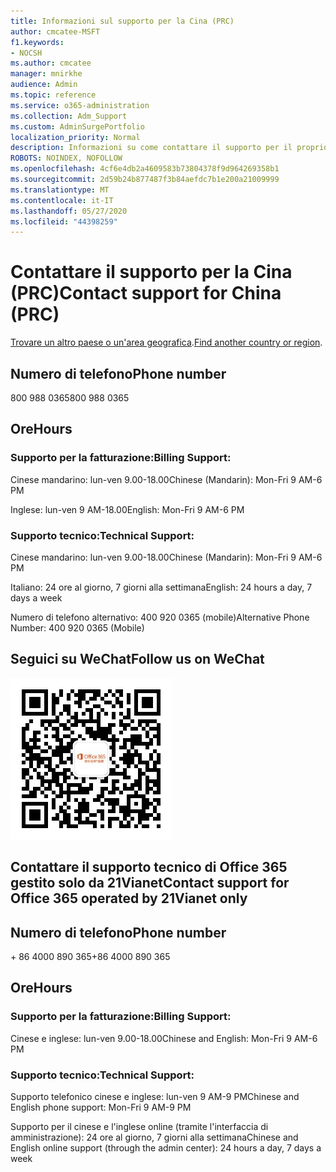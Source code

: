 ```yaml
---
title: Informazioni sul supporto per la Cina (PRC)
author: cmcatee-MSFT
f1.keywords:
- NOCSH
ms.author: cmcatee
manager: mnirkhe
audience: Admin
ms.topic: reference
ms.service: o365-administration
ms.collection: Adm_Support
ms.custom: AdminSurgePortfolio
localization_priority: Normal
description: Informazioni su come contattare il supporto per il proprio paese o area geografica.
ROBOTS: NOINDEX, NOFOLLOW
ms.openlocfilehash: 4cf6e4db2a4609583b73804378f9d964269358b1
ms.sourcegitcommit: 2d59b24b877487f3b84aefdc7b1e200a21009999
ms.translationtype: MT
ms.contentlocale: it-IT
ms.lasthandoff: 05/27/2020
ms.locfileid: "44398259"
---
```

# <a name="contact-support-for-china-prc"></a><span data-ttu-id="3e7a9-103">Contattare il supporto per la Cina (PRC)</span><span class="sxs-lookup"><span data-stu-id="3e7a9-103">Contact support for China (PRC)</span></span>

<span data-ttu-id="3e7a9-104">[Trovare un altro paese o un'area geografica](../contact-support-for-business-products.md).</span><span class="sxs-lookup"><span data-stu-id="3e7a9-104">[Find another country or region](../contact-support-for-business-products.md).</span></span>

## <a name="phone-number"></a><span data-ttu-id="3e7a9-105">Numero di telefono</span><span class="sxs-lookup"><span data-stu-id="3e7a9-105">Phone number</span></span>
<span data-ttu-id="3e7a9-106">800 988 0365</span><span class="sxs-lookup"><span data-stu-id="3e7a9-106">800 988 0365</span></span>

## <a name="hours"></a><span data-ttu-id="3e7a9-107">Ore</span><span class="sxs-lookup"><span data-stu-id="3e7a9-107">Hours</span></span>
### <a name="billing-support"></a><span data-ttu-id="3e7a9-108">Supporto per la fatturazione:</span><span class="sxs-lookup"><span data-stu-id="3e7a9-108">Billing Support:</span></span>

<span data-ttu-id="3e7a9-109">Cinese mandarino: lun-ven 9.00-18.00</span><span class="sxs-lookup"><span data-stu-id="3e7a9-109">Chinese (Mandarin): Mon-Fri 9 AM-6 PM</span></span>

<span data-ttu-id="3e7a9-110">Inglese: lun-ven 9 AM-18.00</span><span class="sxs-lookup"><span data-stu-id="3e7a9-110">English: Mon-Fri 9 AM-6 PM</span></span>

### <a name="technical-support"></a><span data-ttu-id="3e7a9-111">Supporto tecnico:</span><span class="sxs-lookup"><span data-stu-id="3e7a9-111">Technical Support:</span></span>

<span data-ttu-id="3e7a9-112">Cinese mandarino: lun-ven 9.00-18.00</span><span class="sxs-lookup"><span data-stu-id="3e7a9-112">Chinese (Mandarin): Mon-Fri 9 AM-6 PM</span></span>

<span data-ttu-id="3e7a9-113">Italiano: 24 ore al giorno, 7 giorni alla settimana</span><span class="sxs-lookup"><span data-stu-id="3e7a9-113">English: 24 hours a day, 7 days a week</span></span>

<span data-ttu-id="3e7a9-114">Numero di telefono alternativo: 400 920 0365 (mobile)</span><span class="sxs-lookup"><span data-stu-id="3e7a9-114">Alternative Phone Number: 400 920 0365 (Mobile)</span></span>

## <a name="follow-us-on-wechat"></a><span data-ttu-id="3e7a9-115">Seguici su WeChat</span><span class="sxs-lookup"><span data-stu-id="3e7a9-115">Follow us on WeChat</span></span>
![WeChat QR code](../../media/4d8fe09c-1a11-4cd8-be4c-75add8dccddd.jpg)

## <a name="contact-support-for-office-365-operated-by-21vianet-only"></a><span data-ttu-id="3e7a9-117">Contattare il supporto tecnico di Office 365 gestito solo da 21Vianet</span><span class="sxs-lookup"><span data-stu-id="3e7a9-117">Contact support for Office 365 operated by 21Vianet only</span></span>
## <a name="phone-number"></a><span data-ttu-id="3e7a9-118">Numero di telefono</span><span class="sxs-lookup"><span data-stu-id="3e7a9-118">Phone number</span></span>
<span data-ttu-id="3e7a9-119">+ 86 4000 890 365</span><span class="sxs-lookup"><span data-stu-id="3e7a9-119">+86 4000 890 365</span></span>

## <a name="hours"></a><span data-ttu-id="3e7a9-120">Ore</span><span class="sxs-lookup"><span data-stu-id="3e7a9-120">Hours</span></span>
### <a name="billing-support"></a><span data-ttu-id="3e7a9-121">Supporto per la fatturazione:</span><span class="sxs-lookup"><span data-stu-id="3e7a9-121">Billing Support:</span></span>

<span data-ttu-id="3e7a9-122">Cinese e inglese: lun-ven 9.00-18.00</span><span class="sxs-lookup"><span data-stu-id="3e7a9-122">Chinese and English: Mon-Fri 9 AM-6 PM</span></span>

### <a name="technical-support"></a><span data-ttu-id="3e7a9-123">Supporto tecnico:</span><span class="sxs-lookup"><span data-stu-id="3e7a9-123">Technical Support:</span></span>

<span data-ttu-id="3e7a9-124">Supporto telefonico cinese e inglese: lun-ven 9 AM-9 PM</span><span class="sxs-lookup"><span data-stu-id="3e7a9-124">Chinese and English phone support: Mon-Fri 9 AM-9 PM</span></span>

<span data-ttu-id="3e7a9-125">Supporto per il cinese e l'inglese online (tramite l'interfaccia di amministrazione): 24 ore al giorno, 7 giorni alla settimana</span><span class="sxs-lookup"><span data-stu-id="3e7a9-125">Chinese and English online support (through the admin center): 24 hours a day, 7 days a week</span></span>
